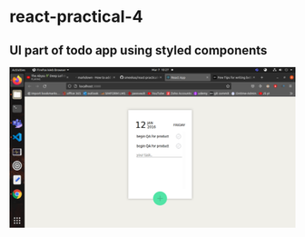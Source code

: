 # react-practical-4

## UI part of todo app using styled components

![screeshot](./images/screenshot.png)